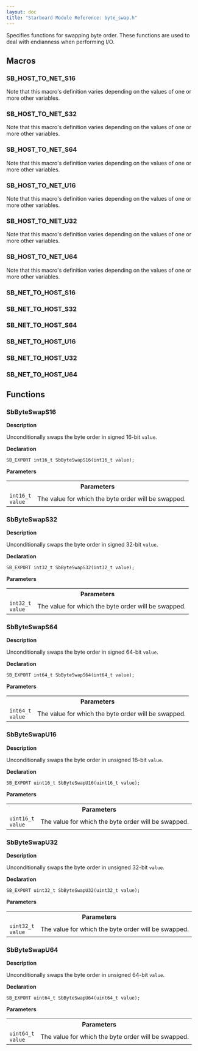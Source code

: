 ```yaml
---
layout: doc
title: "Starboard Module Reference: byte_swap.h"
---
```


Specifies functions for swapping byte order. These functions are used to
deal with endianness when performing I/O.

## Macros

<div id="macro-documentation-section">

<h3 id="sb_host_to_net_s16" class="small-h3">SB_HOST_TO_NET_S16</h3>

Note that this macro's definition varies depending on the values of one or more other variables.

<h3 id="sb_host_to_net_s32" class="small-h3">SB_HOST_TO_NET_S32</h3>

Note that this macro's definition varies depending on the values of one or more other variables.

<h3 id="sb_host_to_net_s64" class="small-h3">SB_HOST_TO_NET_S64</h3>

Note that this macro's definition varies depending on the values of one or more other variables.

<h3 id="sb_host_to_net_u16" class="small-h3">SB_HOST_TO_NET_U16</h3>

Note that this macro's definition varies depending on the values of one or more other variables.

<h3 id="sb_host_to_net_u32" class="small-h3">SB_HOST_TO_NET_U32</h3>

Note that this macro's definition varies depending on the values of one or more other variables.

<h3 id="sb_host_to_net_u64" class="small-h3">SB_HOST_TO_NET_U64</h3>

Note that this macro's definition varies depending on the values of one or more other variables.

<h3 id="sb_net_to_host_s16" class="small-h3">SB_NET_TO_HOST_S16</h3>

<h3 id="sb_net_to_host_s32" class="small-h3">SB_NET_TO_HOST_S32</h3>

<h3 id="sb_net_to_host_s64" class="small-h3">SB_NET_TO_HOST_S64</h3>

<h3 id="sb_net_to_host_u16" class="small-h3">SB_NET_TO_HOST_U16</h3>

<h3 id="sb_net_to_host_u32" class="small-h3">SB_NET_TO_HOST_U32</h3>

<h3 id="sb_net_to_host_u64" class="small-h3">SB_NET_TO_HOST_U64</h3>

</div>

## Functions

### SbByteSwapS16

**Description**

Unconditionally swaps the byte order in signed 16-bit `value`.

**Declaration**

```
SB_EXPORT int16_t SbByteSwapS16(int16_t value);
```

**Parameters**



<table class="responsive">
  <tr><th colspan="2">Parameters</th></tr>
  <tr>
    <td><code>int16_t</code><br>        <code>value</code></td>
    <td>The value for which the byte order will be swapped.</td>
  </tr>
</table>

### SbByteSwapS32

**Description**

Unconditionally swaps the byte order in signed 32-bit `value`.

**Declaration**

```
SB_EXPORT int32_t SbByteSwapS32(int32_t value);
```

**Parameters**



<table class="responsive">
  <tr><th colspan="2">Parameters</th></tr>
  <tr>
    <td><code>int32_t</code><br>        <code>value</code></td>
    <td>The value for which the byte order will be swapped.</td>
  </tr>
</table>

### SbByteSwapS64

**Description**

Unconditionally swaps the byte order in signed 64-bit `value`.

**Declaration**

```
SB_EXPORT int64_t SbByteSwapS64(int64_t value);
```

**Parameters**



<table class="responsive">
  <tr><th colspan="2">Parameters</th></tr>
  <tr>
    <td><code>int64_t</code><br>        <code>value</code></td>
    <td>The value for which the byte order will be swapped.</td>
  </tr>
</table>

### SbByteSwapU16

**Description**

Unconditionally swaps the byte order in unsigned 16-bit `value`.

**Declaration**

```
SB_EXPORT uint16_t SbByteSwapU16(uint16_t value);
```

**Parameters**



<table class="responsive">
  <tr><th colspan="2">Parameters</th></tr>
  <tr>
    <td><code>uint16_t</code><br>        <code>value</code></td>
    <td>The value for which the byte order will be swapped.</td>
  </tr>
</table>

### SbByteSwapU32

**Description**

Unconditionally swaps the byte order in unsigned 32-bit `value`.

**Declaration**

```
SB_EXPORT uint32_t SbByteSwapU32(uint32_t value);
```

**Parameters**



<table class="responsive">
  <tr><th colspan="2">Parameters</th></tr>
  <tr>
    <td><code>uint32_t</code><br>        <code>value</code></td>
    <td>The value for which the byte order will be swapped.</td>
  </tr>
</table>

### SbByteSwapU64

**Description**

Unconditionally swaps the byte order in unsigned 64-bit `value`.

**Declaration**

```
SB_EXPORT uint64_t SbByteSwapU64(uint64_t value);
```

**Parameters**



<table class="responsive">
  <tr><th colspan="2">Parameters</th></tr>
  <tr>
    <td><code>uint64_t</code><br>        <code>value</code></td>
    <td>The value for which the byte order will be swapped.</td>
  </tr>
</table>

